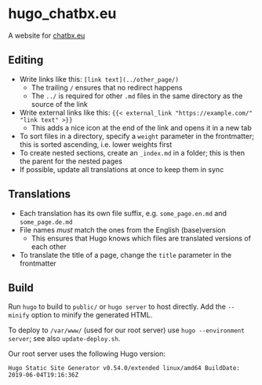# hugo_chatbx.eu

A website for [chatbx.eu](https://www.chatbx.eu/)

## Editing

* Write links like this: `[link text](../other_page/)`
	* The trailing `/` ensures that no redirect happens
	* The `../` is required for other `.md` files in the same directory as the source of the link
* Write external links like this: `{{< external_link "https://example.com/" "link text" >}}`
	* This adds a nice icon at the end of the link and opens it in a new tab
* To sort files in a directory, specify a `weight` parameter in the frontmatter; this is sorted ascending, i.e. lower weights first
* To create nested sections, create an `_index.md` in a folder; this is then the parent for the nested pages
* If possible, update all translations at once to keep them in sync

## Translations

* Each translation has its own file suffix, e.g. `some_page.en.md` and `some_page.de.md`
* File names *must* match the ones from the English (base)version
	* This ensures that Hugo knows which files are translated versions of each other
* To translate the title of a page, change the `title` parameter in the frontmatter

## Build

Run `hugo` to build to `public/` or `hugo server` to host directly. Add the `--minify` option to minify the generated HTML.

To deploy to `/var/www/` (used for our root server) use `hugo --environment server`; see also `update-deploy.sh`.

Our root server uses the following Hugo version:
```
Hugo Static Site Generator v0.54.0/extended linux/amd64 BuildDate: 2019-06-04T19:16:36Z
```
